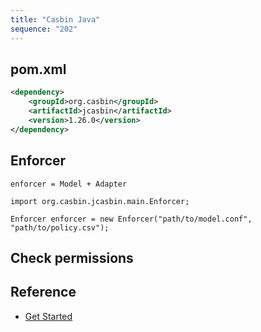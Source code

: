 ```yaml
---
title: "Casbin Java"
sequence: "202"
---
```


## pom.xml

```xml
<dependency>
    <groupId>org.casbin</groupId>
    <artifactId>jcasbin</artifactId>
    <version>1.26.0</version>
</dependency>
```

## Enforcer

```text
enforcer = Model + Adapter
```

```text
import org.casbin.jcasbin.main.Enforcer;

Enforcer enforcer = new Enforcer("path/to/model.conf", "path/to/policy.csv");
```

## Check permissions

## Reference

- [Get Started](https://casbin.io/docs/get-started)
